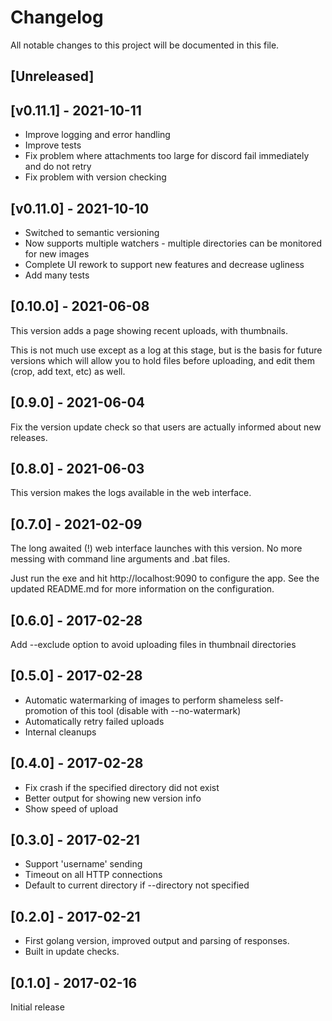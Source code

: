 # Changelog
All notable changes to this project will be documented in this file.

## [Unreleased]

## [v0.11.1] - 2021-10-11

- Improve logging and error handling
- Improve tests
- Fix problem where attachments too large for discord fail immediately and do not retry
- Fix problem with version checking

## [v0.11.0] - 2021-10-10

- Switched to semantic versioning
- Now supports multiple watchers - multiple directories can be monitored for new images
- Complete UI rework to support new features and decrease ugliness
- Add many tests

## [0.10.0] - 2021-06-08

This version adds a page showing recent uploads, with thumbnails.

This is not much use except as a log at this stage, but is the basis for future versions which will allow you to hold files before uploading, and edit them (crop, add text, etc) as well.

## [0.9.0] - 2021-06-04

Fix the version update check so that users are actually informed about new releases.

## [0.8.0] - 2021-06-03

This version makes the logs available in the web interface.

## [0.7.0] - 2021-02-09

The long awaited (!) web interface launches with this version. No more messing with command line arguments and .bat files.

Just run the exe and hit http://localhost:9090 to configure the app. See the updated README.md for more information on the configuration.

## [0.6.0] - 2017-02-28

Add --exclude option to avoid uploading files in thumbnail directories

## [0.5.0] - 2017-02-28

* Automatic watermarking of images to perform shameless self-promotion of this tool (disable with --no-watermark)
* Automatically retry failed uploads
* Internal cleanups

## [0.4.0] - 2017-02-28

* Fix crash if the specified directory did not exist
* Better output for showing new version info
* Show speed of upload

## [0.3.0] - 2017-02-21

* Support 'username' sending
* Timeout on all HTTP connections
* Default to current directory if --directory not specified

## [0.2.0] - 2017-02-21

* First golang version, improved output and parsing of responses.
* Built in update checks.

## [0.1.0] - 2017-02-16

Initial release